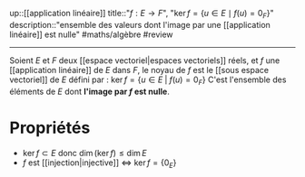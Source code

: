 up::[[application linéaire]]
title::"$f: E \to F$", "$\ker f = \big\{ u \in E \mid f(u)=0_{F} \big\}$"
description::"ensemble des valeurs dont l'image par une [[application linéaire]] est nulle"
#maths/algèbre #review 

----
Soient $E$ et $F$ deux [[espace vectoriel|espaces vectoriels]] réels, et $f$ une [[application linéaire]] de $E$ dans $F$,
le noyau de $f$ est le [[sous espace vectoriel]] de $E$ défini par :
$\ker f = \{u\in E \;|\; f(u) = 0_F\}$ 
C'est l'ensemble des éléments de $E$ dont **l'image par $f$ est nulle**.


# Propriétés
 - $\ker f \subset E$ donc $\dim(\ker f) \leq \dim E$
 - $f$ est [[injection|injective]] $\iff$ $\ker f = \{0_E\}$



